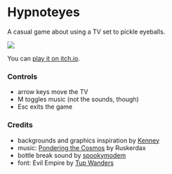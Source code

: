 # Hypnoteyes

A casual game about using a TV set to pickle eyeballs.

![](https://img.itch.zone/aW1nLzM3NzY2NDQuZ2lm/180x143%23c/JOl%2FQn.gif)

You can [play it on itch.io](https://zstojanovic.itch.io/hypnoteyes).

### Controls
- arrow keys move the TV
- M toggles music (not the sounds, though)
- Esc exits the game

### Credits
- backgrounds and graphics inspiration by [Kenney](https://kenney.nl/)
- music: [Pondering the Cosmos](https://opengameart.org/content/ruskerdax-pondering-the-cosmos-0) by Ruskerdax
- bottle break sound by [spookymodem](https://opengameart.org/users/spookymodem)
- font: Evil Empire by [Tup Wanders](https://tupwanders.nl)

